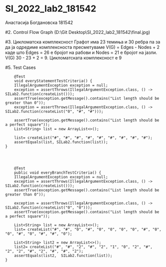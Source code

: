 # SI_2022_lab2_181542
Анастасија Богдановска 181542

#2. Control Flow Graph
(D:\Git Desktop\SI_2022_lab2_181542\final.jpg)

#3. Цикломатска комплексност
   Графот има 23 темиња и 30 ребра па за да ја одредиме комплексноста пресметуваме V(G) = Edges - Nodes + 2 каде што Еdges = 26 е бројот на рабови и Nodes = 21 е бројот на јазли. V(G) 30 - 23 + 2 = 9. Цикломатската комплексност е 9


#5. Test Cases
         

        @Test
        void everyStatementTestCriteria() {
        IllegalArgumentException exception = null;
        exception = assertThrows(IllegalArgumentException.class, () -> SILab2.function(createList()));
        assertTrue(exception.getMessage().contains("List length should be greater than 0"));
        exception = assertThrows(IllegalArgumentException.class, () -> SILab2.function(createList("0", "#", "#")));
       
        assertTrue(exception.getMessage().contains("List length should be a perfect square"));
        List<String> list = new ArrayList<>();
      
        list= createList("#", "#", "#", "#", "#", "#", "#", "#", "#");
        assertEquals(list, SILab2.function(list));
    }




        @Test
        public void everyBranchTestCriteria() {
        IllegalArgumentException exception = null;
        exception = assertThrows(IllegalArgumentException.class, () -> SILab2.function(createList()));
        assertTrue(exception.getMessage().contains("List length should be greater than 0"));
        
        exception = assertThrows(IllegalArgumentException.class, () -> SILab2.function(createList("0", "0")));
        assertTrue(exception.getMessage().contains("List length should be a perfect square"));
       
        List<String> list = new ArrayList<>();
        list= createList("#", "#", "0", "#", "0", "0", "0", "0", "#", "0", "0", "#", "0", "#", "#", "0");
        
        List<String> list2 = new ArrayList<>();
        list2= createList("#", "#", "2", "#", "2", "1", "0", "2", "#", "2", "2", "#", "2", "#", "#", "2");
        assertEquals(list2,  SILab2.function(list));
    }
